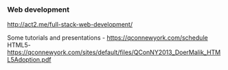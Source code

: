### Web development
http://act2.me/full-stack-web-development/


Some tutorials and presentations - https://qconnewyork.com/schedule
HTML5- https://qconnewyork.com/sites/default/files/QConNY2013_DoerMalik_HTML5Adoption.pdf
